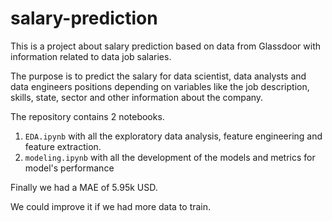 # salary-prediction
This is a project about salary prediction based on data from Glassdoor with information related to data job salaries.


The purpose is to predict the salary for data scientist, data analysts and data engineers positions depending on variables like the job description, skills, state, sector and other information about the company.

The repository contains 2 notebooks.

1. `EDA.ipynb` with all the exploratory data analysis, feature engineering and feature extraction.
2. `modeling.ipynb` with all the development of the models and metrics for model's performance

Finally we had a MAE of 5.95k USD.

We could improve it if we had more data to train.
